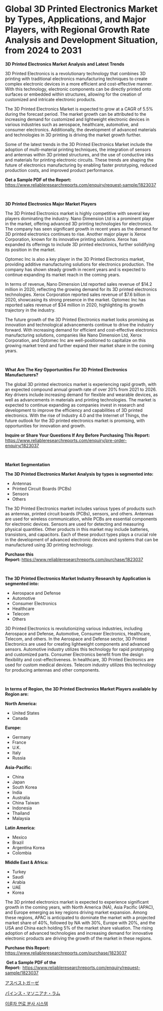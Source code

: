 <p><h1>Global 3D Printed Electronics Market by Types, Applications, and Major Players, with Regional Growth Rate Analysis and Development Situation, from 2024 to 2031</h1></p><p><strong>3D Printed Electronics Market Analysis and Latest Trends</strong></p>
<p><p>3D Printed Electronics is a revolutionary technology that combines 3D printing with traditional electronics manufacturing techniques to create complex electronic devices in a more efficient and cost-effective manner. With this technology, electronic components can be directly printed onto surfaces or embedded within structures, allowing for the creation of customized and intricate electronic products.</p><p>The 3D Printed Electronics Market is expected to grow at a CAGR of 5.5% during the forecast period. The market growth can be attributed to the increasing demand for customized and lightweight electronic devices in various industries such as aerospace, healthcare, automotive, and consumer electronics. Additionally, the development of advanced materials and technologies in 3D printing is driving the market growth further.</p><p>Some of the latest trends in the 3D Printed Electronics Market include the adoption of multi-material printing techniques, the integration of sensors and antennas within 3D printed structures, and the use of conductive inks and materials for printing electronic circuits. These trends are shaping the future of electronics manufacturing by enabling faster prototyping, reduced production costs, and improved product performance.</p></p>
<p><strong>Get a Sample PDF of the Report:&nbsp;</strong> <a href="https://www.reliableresearchreports.com/enquiry/request-sample/1823037">https://www.reliableresearchreports.com/enquiry/request-sample/1823037</a></p>
<p>&nbsp;</p>
<p><strong>3D Printed Electronics Major Market Players</strong></p>
<p><p>The 3D Printed Electronics market is highly competitive with several key players dominating the industry. Nano Dimension Ltd is a prominent player in the market, offering advanced 3D printing technologies for electronics. The company has seen significant growth in recent years as the demand for 3D printed electronics continues to rise. Another major player is Xerox Corporation, known for its innovative printing solutions. Xerox has expanded its offerings to include 3D printed electronics, further solidifying its position in the market.</p><p>Optomec Inc is also a key player in the 3D Printed Electronics market, providing additive manufacturing solutions for electronics production. The company has shown steady growth in recent years and is expected to continue expanding its market reach in the coming years. </p><p>In terms of revenue, Nano Dimension Ltd reported sales revenue of $14.2 million in 2020, reflecting the growing demand for its 3D printed electronics technologies. Xerox Corporation reported sales revenue of $7.6 billion in 2020, showcasing its strong presence in the market. Optomec Inc has reported sales revenue of $34 million in 2020, highlighting its growth trajectory in the industry.</p><p>The future growth of the 3D Printed Electronics market looks promising as innovation and technological advancements continue to drive the industry forward. With increasing demand for efficient and cost-effective electronics manufacturing solutions, companies like Nano Dimension Ltd, Xerox Corporation, and Optomec Inc are well-positioned to capitalize on this growing market trend and further expand their market share in the coming years.</p></p>
<p>&nbsp;</p>
<p><strong>What Are The Key Opportunities For 3D Printed Electronics Manufacturers?</strong></p>
<p><p>The global 3D printed electronics market is experiencing rapid growth, with an expected compound annual growth rate of over 20% from 2021 to 2026. Key drivers include increasing demand for flexible and wearable devices, as well as advancements in materials and printing technologies. The market is expected to continue expanding as companies invest in research and development to improve the efficiency and capabilities of 3D printed electronics. With the rise of Industry 4.0 and the Internet of Things, the future outlook for the 3D printed electronics market is promising, with opportunities for innovation and growth.</p></p>
<p><strong>Inquire or Share Your Questions If Any Before Purchasing This Report:</strong> <a href="https://www.reliableresearchreports.com/enquiry/pre-order-enquiry/1823037">https://www.reliableresearchreports.com/enquiry/pre-order-enquiry/1823037</a></p>
<p>&nbsp;</p>
<p><strong>Market Segmentation</strong></p>
<p><strong>The 3D Printed Electronics Market Analysis by types is segmented into:</strong></p>
<p><ul><li>Antennas</li><li>Printed Circuit Boards (PCBs)</li><li>Sensors</li><li>Others</li></ul></p>
<p><p>The 3D Printed Electronics market includes various types of products such as antennas, printed circuit boards (PCBs), sensors, and others. Antennas are used for wireless communication, while PCBs are essential components for electronic devices. Sensors are used for detecting and measuring physical quantities. Other products in this market may include batteries, transistors, and capacitors. Each of these product types plays a crucial role in the development of advanced electronic devices and systems that can be manufactured using 3D printing technology.</p></p>
<p><strong>Purchase this Report:&nbsp;</strong><a href="https://www.reliableresearchreports.com/purchase/1823037">https://www.reliableresearchreports.com/purchase/1823037</a></p>
<p>&nbsp;</p>
<p><strong>The 3D Printed Electronics Market Industry Research by Application is segmented into:</strong></p>
<p><ul><li>Aerospace and Defense</li><li>Automotive</li><li>Consumer Electronics</li><li>Healthcare</li><li>Telecom</li><li>Others</li></ul></p>
<p><p>3D Printed Electronics is revolutionizing various industries, including Aerospace and Defense, Automotive, Consumer Electronics, Healthcare, Telecom, and others. In the Aerospace and Defense sector, 3D Printed Electronics are used for creating lightweight components and advanced sensors. Automotive industry utilizes this technology for rapid prototyping and customized parts. Consumer Electronics benefit from the design flexibility and cost-effectiveness. In healthcare, 3D Printed Electronics are used for custom medical devices. Telecom industry utilizes this technology for producing antennas and other components.</p></p>
<p>&nbsp;</p>
<p><strong>In terms of Region, the 3D Printed Electronics Market Players available by Region are:</strong></p>
<p>
    <p> <strong> North America: </strong>
        <ul>
            <li>United States</li>
            <li>Canada</li>
        </ul>
        </p> 
    <p> <strong> Europe: </strong>
        <ul>
            <li>Germany</li>
            <li>France</li>
            <li>U.K.</li>
            <li>Italy</li>
            <li>Russia</li>
        </ul>
        </p> 
    <p> <strong> Asia-Pacific: </strong>
        <ul>
            <li>China</li>
            <li>Japan</li>
            <li>South Korea</li>
            <li>India</li>
            <li>Australia</li>
            <li>China Taiwan</li>
            <li>Indonesia</li>
            <li>Thailand</li>
            <li>Malaysia</li>
        </ul>
        </p> 
    <p> <strong> Latin America: </strong>
        <ul>
            <li>Mexico</li>
            <li>Brazil</li>
            <li>Argentina Korea</li>
            <li>Colombia</li>
        </ul>
        </p> 
    <p> <strong> Middle East & Africa: </strong>
        <ul>
            <li>Turkey</li>
            <li>Saudi</li>
            <li>Arabia</li>
            <li>UAE</li>
            <li>Korea</li>
        </ul>
    </p>
    </p>
<p><p>The 3D printed electronics market is expected to experience significant growth in the coming years, with North America (NA), Asia Pacific (APAC), and Europe emerging as key regions driving market expansion. Among these regions, APAC is anticipated to dominate the market with a projected market share of 40%, followed by NA with 30%, Europe with 20%, and the USA and China each holding 5% of the market share valuation. The rising adoption of advanced technologies and increasing demand for innovative electronic products are driving the growth of the market in these regions.</p></p>
<p><strong>Purchase this Report: </strong><a href="https://www.reliableresearchreports.com/purchase/1823037">https://www.reliableresearchreports.com/purchase/1823037</a></p>
<p>&nbsp;<strong>Get a Sample PDF of the Report:&nbsp;&nbsp;</strong><a href="https://www.reliableresearchreports.com/enquiry/request-sample/1823037">https://www.reliableresearchreports.com/enquiry/request-sample/1823037</a></p>
<p><strong></strong></p>
<p><p><a href="https://github.com/AaronVargas43/Market-Research-Report-List-1/blob/main/64900699090.md">アスベストガーゼ</a></p><p><a href="https://github.com/oqoeusbvpadwjs08/Market-Research-Report-List-1/blob/main/75810989089.md">パインス・マソニアナ・ラム</a></p><p><a href="https://github.com/LanceOlsotn8978/Market-Research-Report-List-1/blob/main/83151768242.md">이륜차 연료 분사 시스템</a></p></p>